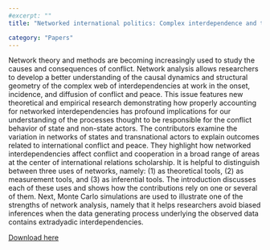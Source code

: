 ```yaml
---
#excerpt: ""
title: "Networked international politics: Complex interdependence and the diffusion of conflict and peace"

category: "Papers"
---
```

Network theory and methods are becoming increasingly used to study the causes and consequences of conflict. Network analysis allows researchers to develop a better understanding of the causal dynamics and structural geometry of the complex web of interdependencies at work in the onset, incidence, and diffusion of conflict and peace. This issue features new theoretical and empirical research demonstrating how properly accounting for networked interdependencies has profound implications for our understanding of the processes thought to be responsible for the conflict behavior of state and non-state actors. The contributors examine the variation in networks of states and transnational actors to explain outcomes related to international conflict and peace. They highlight how networked interdependencies affect conflict and cooperation in a broad range of areas at the center of international relations scholarship. It is helpful to distinguish between three uses of networks, namely: (1) as theoretical tools, (2) as measurement tools, and (3) as inferential tools. The introduction discusses each of these uses and shows how the contributions rely on one or several of them. Next, Monte Carlo simulations are used to illustrate one of the strengths of network analysis, namely that it helps researchers avoid biased inferences when the data generating process underlying the observed data contains extradyadic interdependencies.

[Download here](http://jpr.sagepub.com/content/53/3/283)
